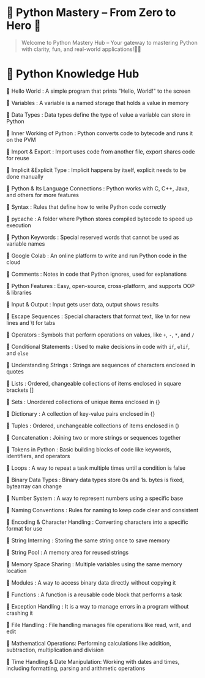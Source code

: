 # 🐍 Python Mastery – From Zero to Hero 🚀
> Welcome to Python Mastery Hub – Your gateway to mastering Python with clarity, fun, and real-world applications!🎉🔥

# 🧠 Python Knowledge Hub
🔹 Hello World : A simple program that prints "Hello, World!" to the screen

🔹 Variables : A variable is a named storage that holds a value in memory

🔹 Data Types : Data types define the type of value a variable can store in Python

🔹 Inner Working of Python : Python converts code to bytecode and runs it on the PVM 

🔹 Import & Export : Import uses code from another file, export shares code for reuse

🔹 Implicit  &Explicit Type : Implicit happens by itself, explicit needs to be done manually

🔹 Python & Its Language Connections : Python works with C, C++, Java, and others for more features

🔹 Syntax : Rules that define how to write Python code correctly

🔹 pycache : A folder where Python stores compiled bytecode to speed up execution

🔹 Python Keywords : Special reserved words that cannot be used as variable names

🔹 Google Colab : An online platform to write and run Python code in the cloud

🔹 Comments : Notes in code that Python ignores, used for explanations

🔹 Python Features : Easy, open-source, cross-platform, and supports OOP & libraries

🔹 Input & Output : Input gets user data, output shows results

🔹 Escape Sequences : Special characters that format text, like \n for new lines and \t for tabs

🔹 Operators : Symbols that perform operations on values, like `+`, `-`, `*`, and `/`

🔹 Conditional Statements : Used to make decisions in code with `if`, `elif`, and `else`

🔹 Understanding Strings : Strings are sequences of characters enclosed in quotes

🔹 Lists : Ordered, changeable collections of items enclosed in square brackets []

🔹 Sets : Unordered collections of unique items enclosed in {}

🔹 Dictionary : A collection of key-value pairs enclosed in {}

🔹 Tuples : Ordered, unchangeable collections of items enclosed in ()

🔹 Concatenation : Joining two or more strings or sequences together

🔹 Tokens in Python : Basic building blocks of code like keywords, identifiers, and operators

🔹 Loops : A way to repeat a task multiple times until a condition is false

🔹 Binary Data Types : Binary data types store 0s and 1s. bytes is fixed, bytearray can change

🔹 Number System : A way to represent numbers using a specific base

🔹 Naming Conventions : Rules for naming to keep code clear and consistent

🔹 Encoding & Character Handling : Converting characters into a specific format for use

🔹 String Interning : Storing the same string once to save memory

🔹 String Pool : A memory area for reused strings

🔹 Memory Space Sharing : Multiple variables using the same memory location

🔹 Modules : A way to access binary data directly without copying it

🔹 Functions : A function is a reusable code block that performs a task

🔹 Exception Handling : It is a way to manage errors in a program without crashing it

🔹 File Handling : File handling manages file operations like read, writ, and edit

🔹 Mathematical Operations: Performing calculations like addition, subtraction, multiplication and division

🔹 Time Handling & Date Manipulation: Working with dates and times, including formatting, parsing and arithmetic operations

